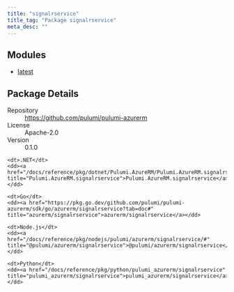 ```yaml
---
title: "signalrservice"
title_tag: "Package signalrservice"
meta_desc: ""
---
```


<!-- WARNING: this file was generated by Pulumi Docs Generator. -->
<!-- Do not edit by hand unless you're certain you know what you are doing! -->



<h2 id="modules">Modules</h2>
<ul class="api">
    <li><a href="latest/" title="latest"><span class="symbol module"></span>latest</a></li>
</ul>

<h2 id="package-details">Package Details</h2>
<dl class="package-details">
	<dt>Repository</dt>
	<dd><a href="https://github.com/pulumi/pulumi-azurerm">https://github.com/pulumi/pulumi-azurerm</a></dd>
	<dt>License</dt>
	<dd>Apache-2.0</dd>
	<dt>Version</dt>
	<dd>0.1.0</dd>
</dl>



<dl class="tabular">

    <dt>.NET</dt>
    <dd><a href="/docs/reference/pkg/dotnet/Pulumi.AzureRM/Pulumi.AzureRM.signalrservice.html" title="Pulumi.AzureRM.signalrservice">Pulumi.AzureRM.signalrservice</a></dd>

    <dt>Go</dt>
    <dd><a href="https://pkg.go.dev/github.com/pulumi/pulumi-azurerm/sdk/go/azurerm/signalrservice?tab=doc#" title="azurerm/signalrservice">azurerm/signalrservice</a></dd>

    <dt>Node.js</dt>
    <dd><a href="/docs/reference/pkg/nodejs/pulumi/azurerm/signalrservice/#" title="@pulumi/azurerm/signalrservice">@pulumi/azurerm/signalrservice</a></dd>

    <dt>Python</dt>
    <dd><a href="/docs/reference/pkg/python/pulumi_azurerm/signalrservice" title="pulumi_azurerm/signalrservice">pulumi_azurerm/signalrservice</a></dd>

</dl>

